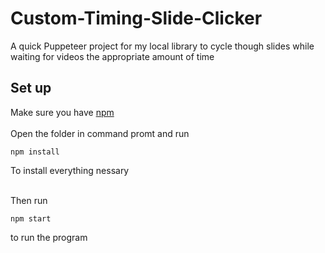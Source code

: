# Custom-Timing-Slide-Clicker
A quick Puppeteer project for my local library to cycle though slides while waiting for videos the appropriate amount of time

## Set up
Make sure you have [npm](https://www.npmjs.com/get-npm)<br/><br/>
Open the folder in command promt and run<br/>
```
npm install
```
To install everything nessary<br/><br/>

Then run <br/>
```
npm start
```
to run the program
